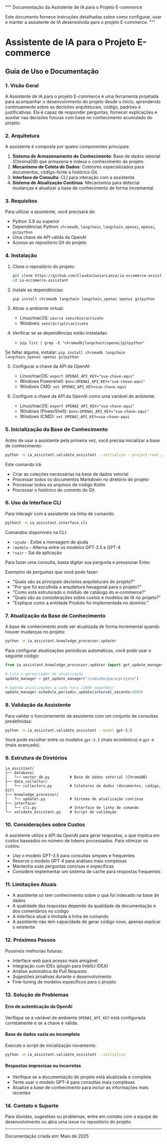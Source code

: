 """
Documentação da Assistente de IA para o Projeto E-commerce

Este documento fornece instruções detalhadas sobre como configurar, usar e manter
a assistente de IA desenvolvida para o projeto E-commerce.
"""

# Assistente de IA para o Projeto E-commerce
## Guia de Uso e Documentação

### 1. Visão Geral

A Assistente de IA para o projeto E-commerce é uma ferramenta projetada para acompanhar o desenvolvimento do projeto desde o início, aprendendo continuamente sobre as decisões arquiteturais, código, padrões e justificativas. Ela é capaz de responder perguntas, fornecer explicações e auxiliar nas decisões futuras com base no conhecimento acumulado do projeto.

### 2. Arquitetura

A assistente é composta por quatro componentes principais:

1. **Sistema de Armazenamento de Conhecimento**: Base de dados vetorial (ChromaDB) que armazena e indexa o conhecimento do projeto.
2. **Mecanismo de Coleta de Dados**: Coletores especializados para documentos, código-fonte e histórico Git.
3. **Interface de Consulta**: CLI para interação com a assistente.
4. **Sistema de Atualização Contínua**: Mecanismos para detectar mudanças e atualizar a base de conhecimento de forma incremental.

### 3. Requisitos

Para utilizar a assistente, você precisará de:

- Python 3.9 ou superior
- Dependências Python: `chromadb`, `langchain`, `langchain_openai`, `openai`, `gitpython`
- Uma chave de API válida da OpenAI
- Acesso ao repositório Git do projeto

### 4. Instalação

1. Clone o repositório do projeto:
   ```bash
   git clone https://github.com/ClaudioJuniorLanza/ia-eccomerce-assistant.git
   cd ia-eccomerce-assistant
   ```

2. Instale as dependências:
   ```bash
   pip install chromadb langchain langchain_openai openai gitpython
   ```
3. Ativar o ambiente virtual:
   - Linux/macOS: `source venv/bin/activate`
   - Windows: `venv\Scripts\activate`


4. Verificar se as dependências estão instaladas:
   - `pip list | grep -E "chromadb|langchain|openai|gitpython"`

Se faltar alguma, instalar: `pip install chromadb langchain langchain_openai openai gitpython`

5. Configurar a chave da API da OpenAI:
   - Linux/macOS: `export OPENAI_API_KEY="sua-chave-aqui"`
   - Windows Powershell: `$env:OPENAI_API_KEY="sua-chave-aqui"`
   - Windows CMD: `set OPENAI_API_KEY=sua-chave-aqui`


6. Configure a chave da API da OpenAI como uma variável de ambiente:
   - Linux/macOS: `export OPENAI_API_KEY="sua-chave-aqui"`
   - Windows (PowerShell): `$env:OPENAI_API_KEY="sua-chave-aqui"`
   - Windows (CMD): `set OPENAI_API_KEY=sua-chave-aqui`

### 5. Inicialização da Base de Conhecimento

Antes de usar a assistente pela primeira vez, você precisa inicializar a base de conhecimento:

```bash
python -m ia_assistant.validate_assistant --initialize --project-root /caminho/para/projeto
```

Este comando irá:
- Criar as coleções necessárias na base de dados vetorial
- Processar todos os documentos Markdown no diretório do projeto
- Processar todos os arquivos de código Kotlin
- Processar o histórico de commits do Git

### 6. Uso da Interface CLI

Para interagir com a assistente via linha de comando:

```bash
python3 -m ia_assistant.interface.cli
```

Comandos disponíveis na CLI:
- `!ajuda` - Exibe a mensagem de ajuda
- `!modelo` - Alterna entre os modelos GPT-3.5 e GPT-4
- `!sair` - Sai da aplicação

Para fazer uma consulta, basta digitar sua pergunta e pressionar Enter.

Exemplos de perguntas que você pode fazer:
- "Quais são as principais decisões arquiteturais do projeto?"
- "Por que foi escolhida a arquitetura hexagonal para o projeto?"
- "Como está estruturado o módulo de catálogo do e-commerce?"
- "Quais são as considerações sobre custos e modelos de IA no projeto?"
- "Explique como a entidade Produto foi implementada no domínio."

### 7. Atualização da Base de Conhecimento

A base de conhecimento pode ser atualizada de forma incremental quando houver mudanças no projeto:

```bash
python -m ia_assistant.knowledge_processor.updater
```

Para configurar atualizações periódicas automáticas, você pode usar o seguinte código:

```python
from ia_assistant.knowledge_processor.updater import get_update_manager

# Cria o gerenciador de atualização
update_manager = get_update_manager("/caminho/para/projeto")

# Agenda atualizações a cada hora (3600 segundos)
update_manager.schedule_periodic_update(interval_seconds=3600)
```

### 8. Validação da Assistente

Para validar o funcionamento da assistente com um conjunto de consultas predefinidas:

```bash
python -m ia_assistant.validate_assistant --model gpt-3.5
```

Você pode escolher entre os modelos `gpt-3.5` (mais econômico) e `gpt-4` (mais avançado).

### 9. Estrutura de Diretórios

```
ia_assistant/
├── database/
│   └── vector_db.py         # Base de dados vetorial (ChromaDB)
├── data_collector/
│   └── collectors.py        # Coletores de dados (documentos, código, Git)
├── knowledge_processor/
│   └── updater.py           # Sistema de atualização contínua
├── interface/
│   └── cli.py               # Interface de linha de comando
└── validate_assistant.py    # Script de validação
```

### 10. Considerações sobre Custos

A assistente utiliza a API da OpenAI para gerar respostas, o que implica em custos baseados no número de tokens processados. Para otimizar os custos:

- Use o modelo GPT-3.5 para consultas simples e frequentes
- Reserve o modelo GPT-4 para análises mais complexas
- Mantenha suas perguntas concisas e específicas
- Considere implementar um sistema de cache para respostas frequentes

### 11. Limitações Atuais

- A assistente só tem conhecimento sobre o que foi indexado na base de dados
- A qualidade das respostas depende da qualidade da documentação e dos comentários no código
- A interface atual é limitada à linha de comando
- A assistente não tem capacidade de gerar código novo, apenas explicar o existente

### 12. Próximos Passos

Possíveis melhorias futuras:
- Interface web para acesso mais amigável
- Integração com IDEs (plugin para IntelliJ IDEA)
- Análise automática de Pull Requests
- Sugestões proativas durante o desenvolvimento
- Fine-tuning de modelos específicos para o projeto

### 13. Solução de Problemas

#### Erro de autenticação da OpenAI
Verifique se a variável de ambiente `OPENAI_API_KEY` está configurada corretamente e se a chave é válida.

#### Base de dados vazia ou incompleta
Execute o script de inicialização novamente:
```bash
python -m ia_assistant.validate_assistant --initialize
```

#### Respostas imprecisas ou incorretas
- Verifique se a documentação do projeto está atualizada e completa
- Tente usar o modelo GPT-4 para consultas mais complexas
- Atualize a base de conhecimento para incluir as informações mais recentes

### 14. Contato e Suporte

Para dúvidas, sugestões ou problemas, entre em contato com a equipe de desenvolvimento ou abra uma issue no repositório do projeto.

---

Documentação criada em: Maio de 2025
